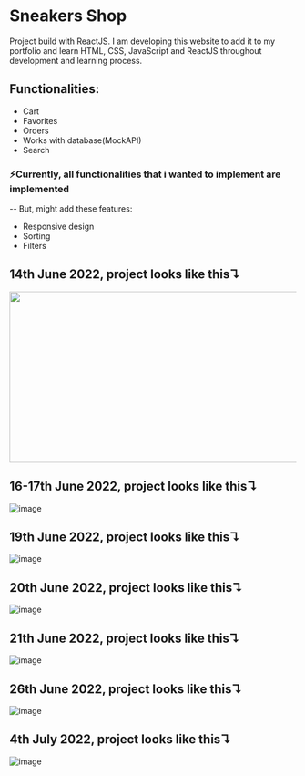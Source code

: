# Sneakers Shop

Project build with ReactJS. I am developing this website to add it to my portfolio and learn HTML, CSS, JavaScript and ReactJS throughout development and learning process.

## Functionalities:

- Cart
- Favorites
- Orders
- Works with database(MockAPI)
- Search

### ⚡Currently, all functionalities that i wanted to implement are implemented

-- But, might add these features:

- Responsive design
- Sorting
- Filters

## 14th June 2022, project looks like this↴

<img src="https://user-images.githubusercontent.com/62846961/173613500-f98cebf3-8ed7-4fd4-8b74-b8dac269d2ed.png" width="700" height="300" />

## 16-17th June 2022, project looks like this↴

![image](https://user-images.githubusercontent.com/62846961/174230173-c1295279-a822-4d7e-b75b-8d1c2953efe0.png)

## 19th June 2022, project looks like this↴

![image](https://user-images.githubusercontent.com/62846961/174494356-07915a7e-ca0a-47ad-b122-755646fc3a61.png)

## 20th June 2022, project looks like this↴

![image](https://user-images.githubusercontent.com/62846961/174656783-c19dfe0f-8cd0-4f3a-8435-ea827d8da144.png)

## 21th June 2022, project looks like this↴

![image](https://user-images.githubusercontent.com/62846961/174850943-11c7c77a-9b36-4d42-abfc-9ee9f4743dd2.png)

## 26th June 2022, project looks like this↴

![image](https://user-images.githubusercontent.com/62846961/175819365-68728e1a-c908-41fc-9c15-803fbc65bf8d.png)

## 4th July 2022, project looks like this↴

![image](https://user-images.githubusercontent.com/62846961/177194189-c9150d14-29f6-409b-b5de-549e06ff9a11.png)
